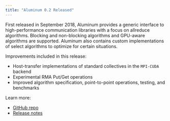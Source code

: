 ```yaml
---
title: "Aluminum 0.2 Released"
---
```


First released in September 2018, Aluminum provides a generic interface to high-performance communication libraries with a focus on allreduce algorithms. Blocking and non-blocking algorithms and GPU-aware algorithms are supported. Aluminum also contains custom implementations of select algorithms to optimize for certain situations.

Improvements included in this release:
- Host-transfer implementations of standard collectives in the `MPI-CUDA` backend
- Experimental RMA Put/Get operations
- Improved algorithm specification, point-to-point operations, testing, and benchmarks

Learn more:
- [GitHub repo](https://github.com/LLNL/Aluminum)
- [Release notes](https://github.com/LLNL/Aluminum/releases)
